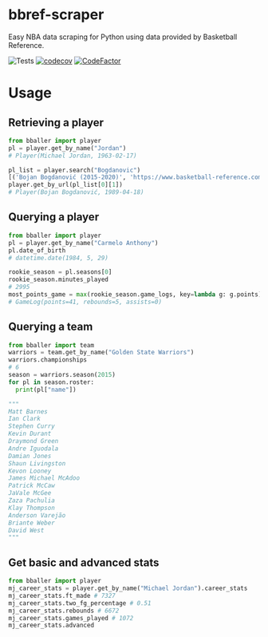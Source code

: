 # bbref-scraper
Easy NBA data scraping for Python using data provided by Basketball Reference.

![Tests](https://github.com/wasmachien75/bbref-scraper/workflows/Tests/badge.svg?branch=master)
[![codecov](https://codecov.io/gh/wasmachien75/bbref-scraper/branch/master/graph/badge.svg)](https://codecov.io/gh/wasmachien75/bbref-scraper)
[![CodeFactor](https://www.codefactor.io/repository/github/wasmachien75/bbref-scraper/badge/master)](https://www.codefactor.io/repository/github/wasmachien75/bbref-scraper/overview/master)
# Usage

## Retrieving a player
```python
from bballer import player
pl = player.get_by_name("Jordan")
# Player(Michael Jordan, 1963-02-17)

pl_list = player.search("Bogdanovic")
[('Bojan Bogdanović (2015-2020)', 'https://www.basketball-reference.com/players/b/bogdabo02.html'), ('Bogdan Bogdanović (2018-2020)', 'https://www.basketball-reference.com/players/b/bogdabo01.html')]
player.get_by_url(pl_list[0][1])
# Player(Bojan Bogdanović, 1989-04-18)
```

## Querying a player
```python
from bballer import player
pl = player.get_by_name("Carmelo Anthony")
pl.date_of_birth
# datetime.date(1984, 5, 29)

rookie_season = pl.seasons[0]
rookie_season.minutes_played
# 2995
most_points_game = max(rookie_season.game_logs, key=lambda g: g.points)
# GameLog(points=41, rebounds=5, assists=0)
```

## Querying a team
```python
from bballer import team
warriors = team.get_by_name("Golden State Warriors")
warriors.championships
# 6
season = warriors.season(2015)
for pl in season.roster:
  print(pl["name"])

"""
Matt Barnes
Ian Clark
Stephen Curry
Kevin Durant
Draymond Green
Andre Iguodala
Damian Jones
Shaun Livingston
Kevon Looney
James Michael McAdoo
Patrick McCaw
JaVale McGee
Zaza Pachulia
Klay Thompson
Anderson Varejão
Briante Weber
David West
"""
```

## Get basic and advanced stats
```python
from bballer import player
mj_career_stats = player.get_by_name("Michael Jordan").career_stats
mj_career_stats.ft_made # 7327
mj_career_stats.two_fg_percentage # 0.51
mj_career_stats.rebounds # 6672
mj_career_stats.games_played # 1072
mj_career_stats.advanced
```

